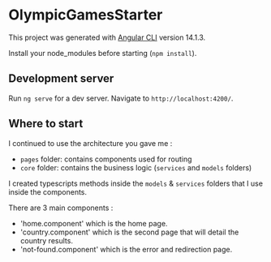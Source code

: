 # OlympicGamesStarter

This project was generated with [Angular CLI](https://github.com/angular/angular-cli) version 14.1.3.

Install your node_modules before starting (`npm install`).

## Development server

Run `ng serve` for a dev server. Navigate to `http://localhost:4200/`.

## Where to start

I continued to use the architecture you gave me :

- `pages` folder: contains components used for routing
- `core` folder: contains the business logic (`services` and `models` folders)

I created typescripts methods inside the `models` & `services` folders that I use inside the components.

There are 3 main components : 

- 'home.component' which is the home page. 
- 'country.component' which is the second page that will detail the country results.
- 'not-found.component' which is the error and redirection page.
